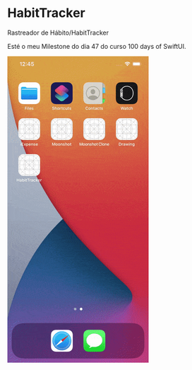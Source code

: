 # HabitTracker
Rastreador de Hábito/HabitTracker

Esté o meu Milestone do dia 47 do curso 100 days of SwiftUI.

![Alt Text](https://github.com/rodrigocav94/HabitTracker/blob/alternativo/habitTracker.gif)
